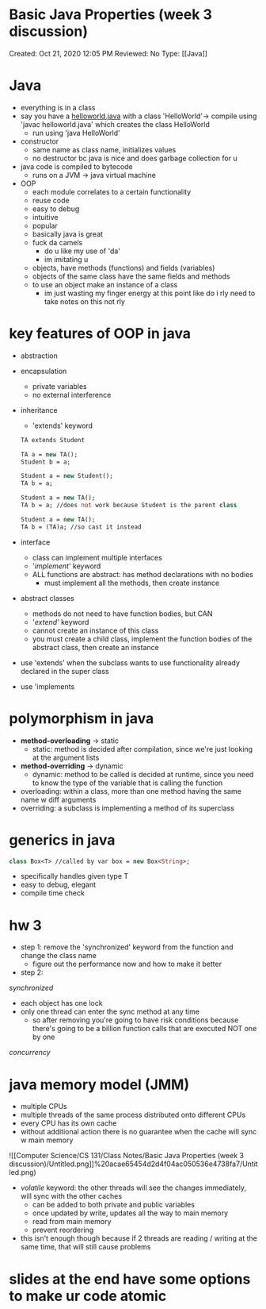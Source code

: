 # Basic Java Properties (week 3 discussion)

Created: Oct 21, 2020 12:05 PM
Reviewed: No
Type: [[Java]]

# Java

- everything is in a class
- say you have a [helloworld.java](http://helloworld.java) with a class 'HelloWorld'→ compile using 'javac helloworld.java' which creates the class HelloWorld
    - run using 'java HelloWorld'
- constructor
    - same name as class name, initializes values
    - no destructor bc java is nice and does garbage collection for u
- java code is compiled to bytecode
    - runs on a JVM → java virtual machine
- OOP
    - each module correlates to a certain functionality
    - reuse code
    - easy to debug
    - intuitive
    - popular
    - basically java is great
    - fuck da camels
        - do u like my use of 'da'
        - im imitating u
    - objects, have methods (functions) and fields (variables)
    - objects of the same class have the same fields and methods
    - to use an object make an instance of a class
        - im just wasting my finger energy at this point like do i rly need to take notes on this not rly

# key features of OOP in java

- abstraction
- encapsulation
    - private variables
    - no external interference
- inheritance
    - 'extends' keyword

    ```ocaml
    TA extends Student

    TA a = new TA();
    Student b = a;

    Student a = new Student();
    TA b = a;

    Student a = new TA();
    TA b = a; //does not work because Student is the parent class 

    Student a = new TA();
    TA b = (TA)a; //so cast it instead
    ```

- interface
    - class can implement multiple interfaces
    - '*implement*' keyword
    - ALL functions are abstract: has method declarations with no bodies
        - must implement all the methods, then create instance
- abstract classes
    - methods do not need to have function bodies, but CAN
    - '*extend'* keyword
    - cannot create an instance of this class
    - you must create a child class, implement the function bodies of the abstract class, then create an instance
- use 'extends' when the subclass wants to use functionality already declared in the super class
- use 'implements

# polymorphism in java

- **method-overloading** → static
    - static: method is decided after compilation, since we're just looking at the argument lists
- **method-overriding** → dynamic
    - dynamic: method to be called is decided at runtime, since you need to know the type of the variable that is calling the function
- overloading: within a class, more than one method having the same name w diff arguments
- overriding: a subclass is implementing a method of its superclass

# generics in java

```ocaml
class Box<T> //called by var box = new Box<String>;
```

- specifically handles given type T
- easy to debug, elegant
- compile time check

# hw 3

- step 1: remove the 'synchronized' keyword from the function and change the class name
    - figure out the performance now and how to make it better
- step 2:

*synchronized*

- each object has one lock
- only one thread can enter the sync method at any time
    - so after removing you're going to have risk conditions because there's going to be a billion function calls that are executed NOT one by one

*concurrency*

# java memory model (JMM)

- multiple CPUs
- multiple threads of the same process distributed onto different CPUs
- every CPU has its own cache
- without additional action there is no guarantee when the cache will sync w main memory

![[Computer Science/CS 131/Class Notes/Basic Java Properties (week 3 discussion)/Untitled.png]]%20acae65454d2d4f04ac050536e4738fa7/Untitled.png)

- *volatile* keyword: the other threads will see the changes immediately, will sync with the other caches
    - can be added to both private and public variables
    - once updated by write, updates all the way to main memory
    - read from main memory
    - prevent reordering
- this isn't enough though because if 2 threads are reading / writing at the same time, that will still cause problems

# slides at the end have some options to make ur code atomic